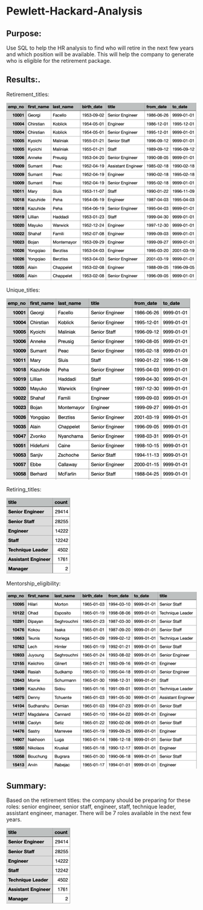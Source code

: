 # Pewlett-Hackard-Analysis
## Purpose: 
Use SQL to help the HR analysis to find who will retire in the next few years and which position will be available. This will help the company to generate who is eligible for the retirement package. 


## Results:.
Retirement_titles:

![retirement_titles](data/retirement_titles.png)




Unique_titles:

![unique_titles](data/unique_titles.png)





Retiring_titles:

![retiring_titles](data/retiring_titles.png)




Mentorship_eligibility:

![ mentorship_eligibility](data/mentorship_eligibility.png)


## Summary:
Based on the retirement titles: the company should be preparing for these roles: senior engineer, senior staff, engineer, staff, technique leader, assistant engineer, manager. There will be 7 roles available in the next few years. 

![retiring_titles](data/retiring_titles.png)

